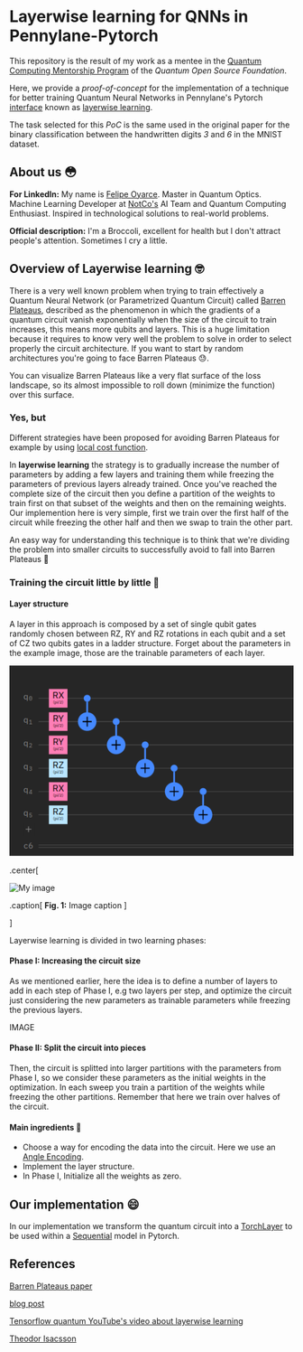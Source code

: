# Layerwise learning for QNNs in Pennylane-Pytorch

This repository is the result of my work as a mentee in the [Quantum Computing Mentorship Program](https://qosf.org/qc_mentorship/) of the _Quantum Open Source Foundation_.

Here, we provide a _proof-of-concept_ for the implementation of a technique for better training Quantum Neural Networks in Pennylane's Pytorch [interface](https://pennylane.readthedocs.io/en/stable/introduction/interfaces/torch.html) known as [layerwise learning](https://arxiv.org/abs/2006.14904).

The task selected for this _PoC_ is the same used in the original paper for the binary classification between the handwritten digits _3_ and _6_ in the MNIST dataset.

## About us :flushed:

__For LinkedIn:__ My name is [Felipe Oyarce](https://www.linkedin.com/in/fioyarce/). Master in Quantum Optics. Machine Learning Developer at [NotCo's](https://notco.com/us/) AI Team and Quantum Computing Enthusiast. Inspired in technological solutions to real-world problems. 

__Official description:__ I'm a Broccoli, excellent for health but I don't attract people's attention. Sometimes I cry a little.

## Overview of Layerwise learning :nerd_face:

There is a very well known problem when trying to train effectively a Quantum Neural Network (or Parametrized Quantum Circuit) called [Barren Plateaus](https://pennylane.ai/qml/demos/tutorial_barren_plateaus.html), described as the phenomenon in which the gradients of a quantum circuit vanish exponentially when the size of the circuit to train increases, this means more qubits and layers. This is a huge limitation because it requires to know very well the problem to solve in order to select properly the circuit architecture. If you want to start by random architectures you're going to face Barren Plateaus :sweat:.

You can visualize Barren Plateaus like a very flat surface of the loss landscape, so its almost impossible to roll down (minimize the function) over this surface.

### Yes, but

Different strategies have been proposed for avoiding Barren Plateaus for example by using [local cost function](https://pennylane.ai/qml/demos/tutorial_local_cost_functions.html).

In __layerwise learning__ the strategy is to gradually increase the number of parameters by adding a few layers and training them while freezing the parameters of previous layers already trained. Once you've reached the complete size of the circuit then you define a partition of the weights to train first on that subset of the weights and then on the remaining weights. Our implemention here is very simple, first we train over the first half of the circuit while freezing the other half and then we swap to train the other part.

An easy way for understanding this technique is to think that we're dividing the problem into smaller circuits to successfully avoid to fall into Barren Plateaus :muscle:

### Training the circuit little by little :walking:

#### Layer structure
A layer in this approach is composed by a set of single qubit gates randomly chosen between RZ, RY and RZ rotations in each qubit and a set of CZ two qubits gates in a ladder structure. Forget about the parameters in the example image, those are the trainable parameters of each layer.

![](images/layer.png)

.center[

![My image](https://upload.wikimedia.org/wikipedia/commons/b/be/Sharingan_triple.svg)

.caption[
**Fig. 1:** Image caption
]

]

Layerwise learning is divided in two learning phases:

#### Phase I: Increasing the circuit size

As we mentioned earlier, here the idea is to define a number of layers to add in each step of Phase I, e.g two layers per step, and optimize the circuit just considering the new parameters as trainable parameters while freezing the previous layers.

IMAGE

#### Phase II: Split the circuit into pieces

Then, the circuit is splitted into larger partitions with the parameters from Phase I, so we consider these parameters as the initial weights in the optimization. In each sweep you train a partition of the weights while freezing the other partitions. Remember that here we train over halves of the circuit.

#### Main ingredients :bread:

- Choose a way for encoding the data into the circuit. Here we use an [Angle Encoding](https://pennylane.readthedocs.io/en/stable/code/api/pennylane.templates.embeddings.AngleEmbedding.html).
- Implement the layer structure. 
- In Phase I, Initialize all the weights as zero.

## Our implementation :smile:

In our implementation we transform the quantum circuit into a [TorchLayer](https://pennylane.readthedocs.io/en/stable/code/api/pennylane.qnn.TorchLayer.html) to be used within a [Sequential](https://pytorch.org/docs/stable/generated/torch.nn.Sequential.html) model in Pytorch.

## References
[Barren Plateaus paper](https://arxiv.org/abs/1803.11173)

[blog post](https://blog.tensorflow.org/2020/08/layerwise-learning-for-quantum-neural-networks.html)

[Tensorflow quantum YouTube's video about layerwise learning](https://www.youtube.com/watch?v=lz8BOz5KPZg)

[Theodor Isacsson](https://github.com/thisac)
